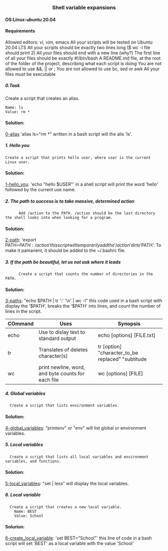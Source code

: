 ### <div align="center">Shell variable expansions</div>

#### OS:Linux-ubuntu 20.04

#### Requirements

Allowed editors: vi, vim, emacs
All your scripts will be tested on Ubuntu 20.04 LTS
All your scripts should be exactly two lines long ($ wc -l file should print 2)
All your files should end with a new line (why?)
The first line of all your files should be exactly #!/bin/bash
A README.md file, at the root of the folder of the project, describing what each script is doing
You are not allowed to use &&, || or ;
You are not allowed to use bc, sed or awk
All your files must be executable



##### 0.Task <o>

  Create a script that creates an alias.

    Name: ls
    Value: rm *
  
#### Solution:
  
[0-alias](https://github.com/mideactive/alx-system_engineering-devops/blob/master/0x03-shell_variables_expansions/0-alias) 'alias ls="rm *" written in a bash script will the alis 'ls'.   

  
  
##### 1. Hello you

    Create a script that prints hello user, where user is the current Linux user.
  
#### Solution:
  
[1-hello_you](https://github.com/mideactive/alx-system_engineering-devops/blob/master/0x03-shell_variables_expansions/1-hello_you): 'echo "hello $USER"' in a shell script will print the word 'hello' followed by the current use name.    


##### 2. The path to success is to take massive, determined action

          Add /action to the PATH. /action should be the last directory the shell looks into when looking for a program.
          
#### Solution:

[2-path](https://github.com/mideactive/alx-system_engineering-devops/blob/master/0x03-shell_variables_expansions/2-path): 'export PATH=$PATH:/action' this script will temporarily add the '/action' dir to '$PATH'. To make it pamanent, it should be added to the ~/.bashrc file.



##### 3. If the path be beautiful, let us not ask where it leads

          Create a script that counts the number of directories in the PATH.
  
#### Solution:
  
[3-paths](https://github.com/mideactive/alx-system_engineering-devops/blob/master/0x03-shell_variables_expansions/3-paths): "echo $PATH | tr ':' '\n' | wc -l" this code used in a bash script with display the '$PATH', breaks the '$PATH' into lines, and count the number of lines in the script.

|COmmand      |Uses                                                   |Synopsis                                                    |
|-------------|-------------------------------------------------------|------------------------------------------------------------|
|echo         |Use to dislay text to standard output                  |echo [options] [FILE.txt]                                   |
|tr           |Translates of deletes character(s)                     |tr [option] "character_to_be replaced" "subtitude           |
|wc           |print newline, word, and byte counts for each file     |wc [options] [FILE]                                         |

  
  
##### 4. Global variables

      Create a script that lists environment variables.
  
#### Solution:
  
[4-global_variables](https://github.com/mideactive/alx-system_engineering-devops/blob/master/0x03-shell_variables_expansions/4-global_variables): "printenv" or "env" will list global or environment variables.
  
  
##### 5. Local variables

      Create a script that lists all local variables and environment variables, and functions.
  
#### Solution:
  
[5-local_variables](https://github.com/mideactive/alx-system_engineering-devops/blob/master/0x03-shell_variables_expansions/5-local_variables): "set | less" will display the local variables.
  
  
##### 6. Local variable

      Create a script that creates a new local variable.
        Name: BEST
        Value: School
  
#### Solurion:
  
[6-create_local_variable](https://github.com/mideactive/alx-system_engineering-devops/blob/master/0x03-shell_variables_expansions/6-create_local_variable): 'set BEST="School"' this line of code in a bash script will set 'BEST' as a local variable with the value 'School'
  
  
  
  


